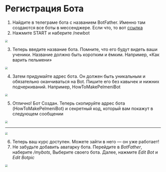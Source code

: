 # Регистрация Бота

1. Найдите в телеграме бота с названием BotFather. Именно там создаются все боты в мессенджере. Если что, то вот [ссылка](https://t.me/BotFather)
2. Нажмите START и наберите /newbot

<img src="https://storage.yandexcloud.net/kampus-help/newbot.png" style="zoom: 50%;" />

3. Теперь введите название бота. Помните, что его будут видеть ваши ученики. Название должно быть коротким и ёмким. Например, «Как варить пельмени»

<img src="https://storage.yandexcloud.net/kampus-help/botname.png" style="zoom:50%;" />

4. Затем придумайте адрес бота. Он должен быть уникальным и обязательно оканчиваться на Bot. Пишите его без кавычек и нижних подчеркиваний. Например, HowToMakePelmeniBot

<img src="https://storage.yandexcloud.net/kampus-help/bothandle.png" style="zoom:50%;" />

5. Отлично! Бот Создан. Теперь скопируйте адрес бота (HowToMakePelmeniBot) и секретный код, который вам покажут в следующем сообщении

<img src="https://storage.yandexcloud.net/kampus-help/secretbot.png" style="zoom:50%;" />

------

<img src="https://storage.yandexcloud.net/kampus-help/botsetttingssave.png" style="zoom:50%;" />

6. Теперь ваш курс доступен. Можете зайти в него — он уже работает!
7. Не забудьте добавить аватарку бота. Перейдите в *BotFather*, наберите */mybots*, Выберите своего бота. Далее, нажмите *Edit Bot* и *Edit Botpic*

<img src="https://storage.yandexcloud.net/kampus-help/botpic.png" style="zoom:50%;" /> 

